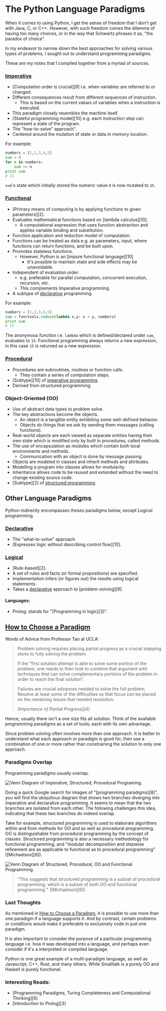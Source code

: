 # The Python Language Paradigms

When it comes to using Python, I get the sense of freedom that I don't get with Java, C, or C++. However, with such
freedom comes the dilemma of having too many choices, or in the way that Schwartz phrases it as, "the paradox of choice".

In my endeavor to narrow down the best approaches for solving various types of problems, I sought out to understand
programming paradigms.

These are my notes that I compiled together from a myriad of sources.

### [Imperative](#Imperative)

- [Computation order is crucial][9] i.e. when variables are referred to or changed.
- Different consequences result from different sequences of instruction.
  - This is based on the current values of variables when a instruction is executed.
- This paradigm closely resembles the machine itself.
- [Stateful programming model][10] e.g. each instruction step can represent a state of the program.
- The "how-to-solve" approach".
- Centered around the mutation of state or data in memory location.

For example:
```python
numbers = [1,2,3,4,5]
sum = 0
for n in numbers:
    sum += n
print sum
# 15
```
`sum`'s state which initially stored the numeric value `0` is now mutated to `15`.

### [Functional](#Functional)

- [Primary means of computing is by applying functions to given parameters][2].
- Evaluates mathematical functions based on [lambda calculus][10].
  - A computational expression that uses function abstraction and applies variable binding and substitution.
- Function application and reduction model of computation.
- Functions can be treated as data e.g. as parameters, input, where functions can return functions, and be built upon.
- Promotes stateless functions.
  - However, Python is an [impure functional language][10]
    - It's possible to maintain state and side effects may be unavoidable.
- Independent of evaluation order.
  - e.g. preferable for parallel computation, concurrent execution, recursion, etc.
  - This complements Imperative programming.
- A subtype of [declarative](#Declarative) programming.

For example:
```python
numbers = [1,2,3,4,5]
sum = functools.reduce(lambda x,y: x + y, numbers)
print sum
# 15
```
The anonymous function i.e. `lambda` which is defined/declared under `sum`, evaluates to `15`. Functional programming always returns a new expression, in this case `15` is returned as a new expression.

### [Procedural](#Procedural)
- Procedures are subroutines, routines or function calls.
  - They contain a series of computation steps.
- [Subtype][10] of [imperative programming](#Imperative).
- Derived from structured programming.

### Object-Oriented (OO)

- Use of abstract data types to problem solve.
- The key abstractions become the objects.
  - An object is a tangible entity exhibiting some well-defined behavior.
  - Objects do things that we ask by sending them messages (calling functions).
- Real-world objects are each viewed as separate entities having their own state which is modified only by built in procedures, called methods.
- The use of encapsulation as modules which contain both local environments and methods.
  - Communication with an object is done by message passing.
- Objects are modeled in classes and inherit methods and attributes.
- Modelling a program into classes allows for modularity.
- Inheritance allows code to be reused and extended without the need to change existing source code.
- [Subtype][2] of [structured programming](#Structured).

## Other Language Paradigms

Python indirectly encompasses theses paradigms below, except Logical programming.

### [Declarative](#Declarative)

- The "what-to-solve" approach.
- [Expresses logic without describing control flow][10].

### [Logical](#Logical)

- [Rule-based][2].
- A set of rules and facts (or formal propositions) are specified.
- Implementation infers (or figures out) the results using logical statements.
- Takes a [declarative](#Declarative) approach to [problem-solving][9].

#### Languages:
- Prolog: stands for "[Programming in logic][3]".

<!-- ### [Structured](#Structured) -->

## [How to Choose a Paradigm](#How-to-Choose-a-Paradigm)

Words of Advice from Professor Tao at UCLA:
> Problem solving requires placing partial progress as a crucial stepping stone to fully solving the problem.
>
> If the "first solution attempt is able to solve some portion of the problem, one needs to then look to combine that argument with techniques that can solve complementary portions of the problem in order to reach the final solution".
>
> Failures are crucial advances needed to solve the full problem. Resolve at least some of the difficulties so that focus can be placed on the remaining issues that needed resolution.
>
> *[Importance of Partial Progress][4]*


Hence, usually there isn't a one size fits all solution. Think of the available programming paradigms as a set of tools; each with its own advantage.

Since problem solving often involves more than one approach. It is better to understand what each approach or paradigm is good for, then use a combination of one or more rather than constraining the solution to only one approach.

### Paradigms Overlap

Programming paradigms usually overlap.

![Venn Diagram of Imperative, Structured, Procedural Programing.](/python-paradigms/imperative-structured-procedural.jpg)

Doing a quick Google search for images of "[programming paradigms][8]", you will find the ubiquitous diagram that shows
two branches diverging into imperative and declarative programming. It seems to mean that the two branches are isolated
from each other. The following challenges this idea, indicating that these two branches do indeed overlap.

Take for example, structured programming is used to elaborate algorithms within and from methods for OO and as well as procedural programming. OO is distinguishable from procedural programming by the concept of classes. Structured
programming is also a necessary methodology for functional programming, and "modular decomposition and stepwise refinement
are as applicable to functional as to procedural programming" ([Michaelson][6]).

![Venn Diagram of Structured, Procedural, OO and Functional Programming.](/python-paradigms/structured-procedural-oo-functional.png)

> "This suggests that structured programming is a subset of procedural programming, which is a subset of both OO and functional programming " ([Michaelson][6]).

<!-- ![Peter Van Roy's Taxonomy of Programming Languages]() -->

### Last Thoughts

As mentioned in [How to Choose a Paradigm](#How-to-Choose-a-Paradigm), it is possible to use more than one paradigm if a language supports it. And by contrast, certain problems or conditions would make it preferable to exclusively code in
just one paradigm.

It is also important to consider the purpose of a particular programming language i.e. how it was developed into a
language, and perhaps even consider if it's a interpreted or compiled language.

Python is one great example of a multi-paradigm language, as well as Javascript, C++, Rust, and many others.
While Smalltalk is a purely OO and Haskell is purely functional.

### Interesting Reads:

- [Programming Paradigms, Turing Completeness and Computational Thinking][6]
- [Introduction to Prolog][3]